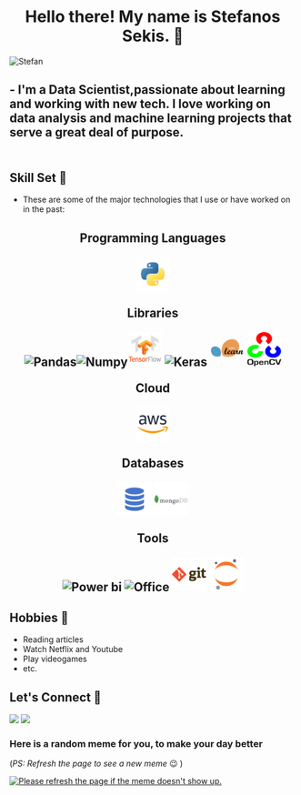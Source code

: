 <h1 align="center">Hello there! My name is Stefanos Sekis.  👋</h1>

<img title="Stefan" alt="Stefan" width="300px" src="https://sdk.bitmoji.com/render/panel/ae0f10a5-f13e-4cc9-a4e0-3b2731527da1-7103dfb2-d342-49ae-be46-581e53ecc939-v1.png" />

<h2> - I'm a Data Scientist,passionate about learning and working with new tech. I love working on data analysis and machine learning projects 
that serve a great deal of purpose. <br/><br/<h2>

## Skill Set :muscle:
 - These are some of the major technologies that I use or have worked on in the past:

<h2 align="center">

**Programming Languages**

  <img title="Python" alt="Python" width="60px" src="https://raw.githubusercontent.com/github/explore/master/topics/python/python.png" />

 **Libraries**

  <img title="Pandas" alt="Pandas" width="60px" src="https://www.cilans.net/wp-content/uploads/2019/12/Python-Pandas-logo.png"><img title="Numpy" alt="Numpy" width="60px" src="https://user-images.githubusercontent.com/98330/63813335-20cd4b80-c8e2-11e9-9c04-e4dbf7285aa1.png"><img title="TensorFlow" alt="TensorFlow" width="60px" src="https://raw.githubusercontent.com/github/explore/master/topics/tensorflow/tensorflow.png"> <img title="Keras" alt="Keras" width="60px" src="https://upload.wikimedia.org/wikipedia/commons/thumb/a/ae/Keras_logo.svg/240px-Keras_logo.svg.png"> <img title="Scikit-Learn" alt="Scikit Learn" width="60px" src="https://raw.githubusercontent.com/github/explore/master/topics/scikit-learn/scikit-learn.png"> <img title="OpenCV" alt="OpenCV" width="60px" src="https://raw.githubusercontent.com/github/explore/master/topics/opencv/opencv.png">

**Cloud**

<img title="AWS" alt="AWS" width="60px" src="https://raw.githubusercontent.com/github/explore/main/topics/aws/aws.png">

**Databases**

<img title="SQL" alt="SQL" width="60px" src="https://raw.githubusercontent.com/github/explore/master/topics/sql/sql.png"> <img title="MongoDB" alt="MongoDB" width="60px" src="https://raw.githubusercontent.com/github/explore/master/topics/mongodb/mongodb.png">

**Tools**

 
<img title="Power bi" alt="Power bi" width="60px" src="https://iconape.com/wp-content/files/rf/85510/png/power-bi-1.png"> <img title="Office" alt="Office" width="60pxpx" src="https://iconape.com/wp-content/files/sz/121911/png/Microsoft_Office_icon__2019_.png"> <img title="git" alt="git" width="60pxpx" src="https://raw.githubusercontent.com/github/explore/master/topics/git/git.png"> <img title="Jupyter Notebook" alt="Jupyter" width="60pxpx" src="https://raw.githubusercontent.com/github/explore/master/topics/jupyter-notebook/jupyter-notebook.png"></h2>

## Hobbies 📅
- Reading articles 
- Watch Netflix and Youtube
- Play videogames
- etc.

## Let's Connect :handshake:

<a href="https://www.linkedin.com/in/stefanos-sekis/"><img src="https://cdn2.iconfinder.com/data/icons/social-media-2285/512/1_Linkedin_unofficial_colored_svg-128.png" width="60px"></a>  <a href="mailto:schekies@outlook.com.gr"><img src="https://iconape.com/wp-content/files/ra/85454/png/outlook-1.png" width="60px"></a>

### Here is a random meme for you, to make your day better
(*PS: Refresh the page to see a new meme* :wink: )

<a href="https://github.com/techytushar/random-memer"><img src='https://random-memer.herokuapp.com/' title="Meme" alt="Please refresh the page if the meme doesn't show up." height="400"></a>


<!---
Stefsek/Stefsek is a ✨ special ✨ repository because its `README.md` (this file) appears on your GitHub profile.
You can click the Preview link to take a look at your changes.
--->

